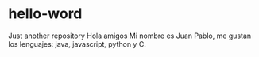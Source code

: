 # hello-word
Just another repository
Hola amigos
Mi  nombre es Juan Pablo, me gustan los lenguajes: java, javascript, python y C.
